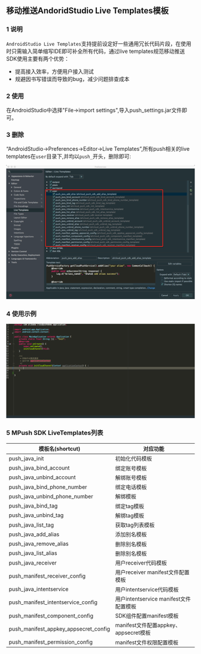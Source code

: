 ## 移动推送AndoridStudio Live Templates模板

### 1 说明

`AndroidStudio Live Templates`支持提前设定好一些通用冗长代码片段，在使用时只需输入简单缩写IDE即可补全所有代码，通过live templates规范移动推送SDK使用主要有两个优势：

- 提高接入效率，方便用户接入测试
- 规避因书写错误而导致的bug，减少问题排查成本

### 2 使用

在AndroidStudio中选择"File->import settings",导入push_settings.jar文件即可。

### 3 删除

“AndroidStudio->Preferences->Editor->Live Templates”,所有push相关的live templates在`user`目录下,并均以`push_`开头，删除即可:

![](assets/delete_live_templates.png)

### 4 使用示例

![](assets/push_demo.gif)

### 5 MPush SDK LiveTemplates列表

| 模板名(shortcut)                         | 对应功能                           |
| ------------------------------------- | ------------------------------ |
| push_java_init                        | 初始化代码模板                        |
| push_java_bind_account                | 绑定账号模板                         |
| push_java_unbind_account              | 解绑账号模板                         |
| push_java_bind_phone_number           | 绑定电话模板                         |
| push_java_unbind_phone_number         | 解绑模板                           |
| push_java_bind_tag                    | 绑定tag模板                        |
| push_java_unbind_tag                  | 解绑tag模板                        |
| push_java_list_tag                    | 获取tag列表模板                      |
| push_java_add_alias                   | 添加别名模板                         |
| push_java_remove_alias                | 删除别名模板                         |
| push_java_list_alias                  | 删除别名模板                         |
| push_java_receiver                    | 用户receiver代码模板                 |
| push_manifest_receiver_config         | 用户receiver manifest文件配置模板      |
| push_java_intentservice               | 用户intentservice代码模板            |
| push_manifest_intentservice_config    | 用户intentservice manifest文件配置模板 |
| push_manifest_component_config        | SDK组件配置manifest模板              |
| push_manifest_appkey_appsecret_config | manifest文件配置appkey、appsecret模板 |
| push_manifest_permission_config       | manifest文件权限配置模板               |